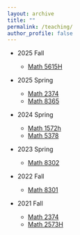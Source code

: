 ```yaml
---
layout: archive
title: ""
permalink: /teaching/
author_profile: false
---
```

- 2025 Fall
  - [Math 5615H](https://erkaobao.github.io/math/teaching/2025_fall_5615h) 
- 2025 Spring
  - [Math 2374](https://erkaobao.github.io/math/teaching/2025_spring_2374) 
  - [Math 8365](https://erkaobao.github.io/math/teaching/2025_spring_8365)

- 2024 Spring
  - [Math 1572h](https://erkaobao.github.io/math/teaching/2024_spring_1572h) 
  - [Math 5378](https://erkaobao.github.io/math/teaching/2024_spring_5378)

- 2023 Spring
  - [Math 8302](https://erkaobao.github.io/math/teaching/2023_spring_8302)

- 2022 Fall
  - [Math 8301](https://erkaobao.github.io/math/teaching/2022_fall_8301)

- 2021 Fall
  - [Math 2374](https://erkaobao.github.io/math/teaching/2021_fall_2374)
  - [Math 2573H](https://erkaobao.github.io/math/teaching/2021_fall_2573h)
